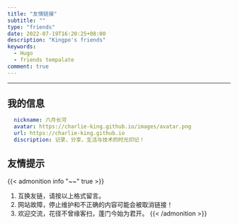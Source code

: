 ```yaml
---
title: "友情链接"
subtitle: ""
type: "friends"
date: 2022-07-19T16:20:25+08:00
description: "Kingpo's friends"
keywords: 
  - Hugo
  - friends tempalate
comment: true
---
```


<!-- When you set data `friends.yml` in `yourProject/data/` directory, it will be automatically loaded here. -->
 <!-- 下载窗口样式 {{< link href="https://lruihao.cn/friends/opml.xml" content=":(far fa-star fa-fw): Subscribe ours" download="opml.xml" card=true >}}. -->
---
<!-- You can define additional content below for this page. -->
## 我的信息

```yaml
  nickname: 六月长河
  avatar: https://charlie-king.github.io/images/avatar.png
  url: https://charlie-king.github.io
  discription: 记录，分享，生活与技术的时光印记！
```

## 友情提示

{{< admonition info "~~" true >}}
1. 互换友链，请按以上格式留言。
2. 网站故障，停止维护和不正确的内容可能会被取消链接！
3. 欢迎交流，花径不曾缘客扫，蓬门今始为君开。
{{< /admonition >}}

